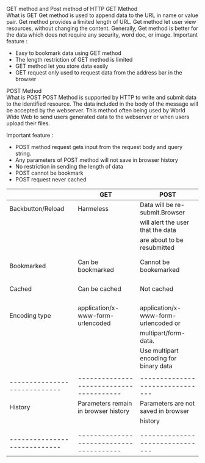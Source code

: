 GET method and Post method of  HTTP 
GET Method  
What is GET 
 Get method is used to append data to the URL in name or value pair. Get method provides a limited length of URL. Get method let user view resources, without changing the content. Generally, Get method is better for the data which does not require any security, word doc, or image.
Important feature : 
+ Easy to bookmark data using GET method
+ The length restriction of GET method is limited
+ GET method let you store data easily 
+ GET request only used to request data from the address bar in the browser

POST  Method  
What is POST
POST Method is supported by HTTP to write and submit data to the identified resource. The data included in the body of the message will be accepted by the webserver. This method often being used by World Wide Web to send users generated data to the webserver or when users upload their files.

Important feature : 
+ POST method request gets input from the request body and query string.
+ Any parameters of POST method will not save in browser history 
+ No restriction in sending the length of data
+ POST cannot be bookmark 
+ POST request never cached


|                            |                   GET                 |             POST                     |
| ---------------------------|---------------------------------------|--------------------------------------| 
|    Backbutton/Reload       |            Harmeless                  | Data will be re-submit.Browser       |
|                            |                                       | will alert the user that the data    |
|                            |                                       | are about to be resubmitted          |
|                            |                                       |                                      |  
|                            |                                       |                                      |
|    Bookmarked              |      Can be bookmarked                |Cannot be bookemarked       |
|                            |                                       |                            |
|                            |                                       |                            |
|                            |                                       |                               |  
|                            |                                       |                                |
|    Cached                  |            Can be cached              |  Not cached       |
|                            |                                       |                   |
|                            |                                       |                   |
|                            |                                       |                               |  
|                            |                                       |                               |
|   Encoding type            |   application/x-www-form-urlencoded   | 	application/x-www-form-urlencoded or |
|                            |                                       |  multipart/form-data.            |
|                            |                                       |  Use multipart encoding for binary data   |
|                            |                                       |           |  
|----------------------------|---------------------------------------|-------------------------------|
|   History                  | Parameters remain in browser history  |  Parameters are not saved in browser
|                            |                                       |history            |
|                            |                                       |     |
|                            |                                       |           |  
|----------------------------|---------------------------------------|-------------------------------|
